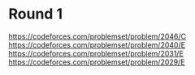 # Round 1

https://codeforces.com/problemset/problem/2046/C
https://codeforces.com/problemset/problem/2040/E  
https://codeforces.com/problemset/problem/2031/E
https://codeforces.com/problemset/problem/2029/E

